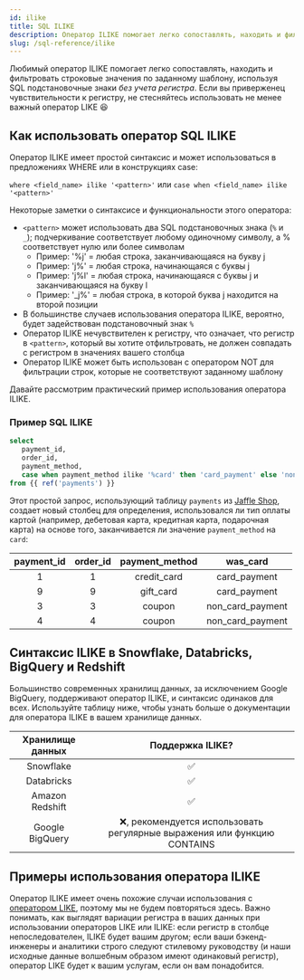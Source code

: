 ```yaml
---
id: ilike
title: SQL ILIKE
description: Оператор ILIKE помогает легко сопоставлять, находить и фильтровать строковые значения по заданному шаблону без учета регистра, используя SQL подстановочные знаки.
slug: /sql-reference/ilike
---
```


<head>
    <title>Работа с оператором SQL ILIKE</title>
</head>

Любимый оператор ILIKE помогает легко сопоставлять, находить и фильтровать строковые значения по заданному шаблону, используя SQL подстановочные знаки *без учета регистра*. Если вы приверженец чувствительности к регистру, не стесняйтесь использовать не менее важный оператор LIKE 😆

## Как использовать оператор SQL ILIKE

Оператор ILIKE имеет простой синтаксис и может использоваться в предложениях WHERE или в конструкциях case:

`where <field_name> ilike '<pattern>'` или `case when <field_name> ilike  '<pattern>'`

Некоторые заметки о синтаксисе и функциональности этого оператора:
- `<pattern>` может использовать два SQL подстановочных знака (`%` и `_`); подчеркивание соответствует любому одиночному символу, а % соответствует нулю или более символам
    - Пример: '%j' = любая строка, заканчивающаяся на букву j
    - Пример: 'j%' = любая строка, начинающаяся с буквы j
    - Пример: 'j%l' = любая строка, начинающаяся с буквы j и заканчивающаяся на букву l
    - Пример: '_j%' = любая строка, в которой буква j находится на второй позиции
- В большинстве случаев использования оператора ILIKE, вероятно, будет задействован подстановочный знак `%`
- Оператор ILIKE нечувствителен к регистру, что означает, что регистр в `<pattern>`, который вы хотите отфильтровать, не должен совпадать с регистром в значениях вашего столбца
- Оператор ILIKE может быть использован с оператором NOT для фильтрации строк, которые не соответствуют заданному шаблону

Давайте рассмотрим практический пример использования оператора ILIKE.

### Пример SQL ILIKE

```sql
select
   payment_id,
   order_id,
   payment_method,
   case when payment_method ilike '%card' then 'card_payment' else 'non_card_payment' end as was_card
from {{ ref('payments') }}
```

Этот простой запрос, использующий таблицу `payments` из [Jaffle Shop](https://github.com/dbt-labs/jaffle_shop), создает новый столбец для определения, использовался ли тип оплаты картой (например, дебетовая карта, кредитная карта, подарочная карта) на основе того, заканчивается ли значение `payment_method` на `card`:

| **payment_id** | **order_id** | **payment_method** | **was_card** |
|:---:|:---:|:---:|:---:|
| 1 | 1 | credit_card | card_payment |
| 9 | 9 | gift_card | card_payment |
| 3 | 3 | coupon | non_card_payment |
| 4 | 4 | coupon | non_card_payment |

## Синтаксис ILIKE в Snowflake, Databricks, BigQuery и Redshift

Большинство современных хранилищ данных, за исключением Google BigQuery, поддерживают оператор ILIKE, и синтаксис одинаков для всех. Используйте таблицу ниже, чтобы узнать больше о документации для оператора ILIKE в вашем хранилище данных.

| **Хранилище данных** | **Поддержка ILIKE?** |
|:---:|:---:|
| Snowflake | ✅ |
| Databricks | ✅ |
| Amazon Redshift | ✅ |
| Google BigQuery | ❌, рекомендуется использовать регулярные выражения или функцию CONTAINS |

## Примеры использования оператора ILIKE

Оператор ILIKE имеет очень похожие случаи использования с [оператором LIKE](/sql-reference/like), поэтому мы не будем повторяться здесь. Важно понимать, как выглядят вариации регистра в ваших данных при использовании операторов LIKE или ILIKE: если регистр в столбце непоследователен, ILIKE будет вашим другом; если ваши бэкенд-инженеры и аналитики строго следуют стилевому руководству (и наши исходные данные волшебным образом имеют одинаковый регистр), оператор LIKE будет к вашим услугам, если он вам понадобится.